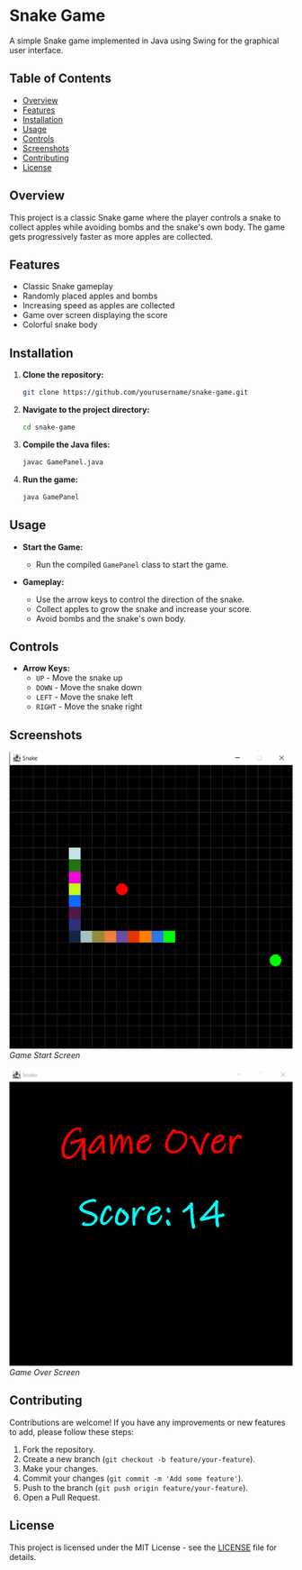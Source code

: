 # Snake Game

A simple Snake game implemented in Java using Swing for the graphical user interface.

## Table of Contents

- [Overview](#overview)
- [Features](#features)
- [Installation](#installation)
- [Usage](#usage)
- [Controls](#controls)
- [Screenshots](#screenshots)
- [Contributing](#contributing)
- [License](#license)

## Overview

This project is a classic Snake game where the player controls a snake to collect apples while avoiding bombs and the snake's own body. The game gets progressively faster as more apples are collected.

## Features

- Classic Snake gameplay
- Randomly placed apples and bombs
- Increasing speed as apples are collected
- Game over screen displaying the score
- Colorful snake body

## Installation

1. **Clone the repository:**

    ```sh
    git clone https://github.com/yourusername/snake-game.git
    ```

2. **Navigate to the project directory:**

    ```sh
    cd snake-game
    ```

3. **Compile the Java files:**

    ```sh
    javac GamePanel.java
    ```

4. **Run the game:**

    ```sh
    java GamePanel
    ```

## Usage

- **Start the Game:**
  - Run the compiled `GamePanel` class to start the game.

- **Gameplay:**
  - Use the arrow keys to control the direction of the snake.
  - Collect apples to grow the snake and increase your score.
  - Avoid bombs and the snake's own body.

## Controls

- **Arrow Keys:**
  - `UP` - Move the snake up
  - `DOWN` - Move the snake down
  - `LEFT` - Move the snake left
  - `RIGHT` - Move the snake right

## Screenshots

![Game Start](screenshots/game_start.png)
*Game Start Screen*

![Game Over](screenshots/game_over.png)
*Game Over Screen*

## Contributing

Contributions are welcome! If you have any improvements or new features to add, please follow these steps:

1. Fork the repository.
2. Create a new branch (`git checkout -b feature/your-feature`).
3. Make your changes.
4. Commit your changes (`git commit -m 'Add some feature'`).
5. Push to the branch (`git push origin feature/your-feature`).
6. Open a Pull Request.

## License

This project is licensed under the MIT License - see the [LICENSE](LICENSE) file for details.
